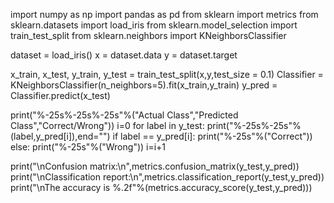import numpy as np
import pandas as pd
from sklearn import metrics
from sklearn.datasets import load_iris
from sklearn.model_selection import train_test_split
from sklearn.neighbors import KNeighborsClassifier

dataset = load_iris()
x = dataset.data
y = dataset.target

x_train, x_test, y_train, y_test = train_test_split(x,y,test_size = 0.1)
Classifier = KNeighborsClassifier(n_neighbors=5).fit(x_train,y_train)
y_pred = Classifier.predict(x_test)

print("%-25s%-25s%-25s"%("Actual Class","Predicted Class","Correct/Wrong"))
i=0
for label in y_test:
  print("%-25s%-25s"%(label,y_pred[i]),end="")
  if label == y_pred[i]:
    print("%-25s"%("Correct"))
  else:
    print("%-25s"%("Wrong"))
  i=i+1
  
print("\nConfusion matrix:\n",metrics.confusion_matrix(y_test,y_pred))
print("\nClassification report:\n",metrics.classification_report(y_test,y_pred))
print("\nThe accuracy is %.2f"%(metrics.accuracy_score(y_test,y_pred)))
